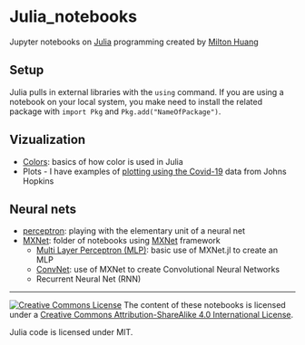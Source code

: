 # Julia_notebooks
Jupyter notebooks on [Julia](http://julialang.org/) programming created by [Milton Huang](http://emotrics.com/people/milton/)

## Setup
Julia pulls in external libraries with the `using` command. If you are using a notebook on your local system, you make need to install the related package with `import Pkg` and `Pkg.add("NameOfPackage")`.

## Vizualization
* [Colors](colors.ipynb): basics of how color is used in Julia
* Plots - I have examples of [plotting using the Covid-19](covid/covid.ipynb) data from Johns Hopkins

## Neural nets
* [perceptron](perceptron.ipynb): playing with the elementary unit of a neural net
* [MXNet](mxnet): folder of notebooks using [MXNet](http://mxnet.io/) framework
  * [Multi Layer Perceptron (MLP)](mxnet/mnistMLP.ipynb): basic use of MXNet.jl to create an MLP
  * [ConvNet](mxnet/mnistLenet.ipynb): use of MXNet to create Convolutional Neural Networks
  * Recurrent Neural Net (RNN)

------------------------

[![Creative Commons License](https://i.creativecommons.org/l/by-sa/4.0/88x31.png)](http://creativecommons.org/licenses/by-sa/4.0/) The content of these notebooks is licensed under a [Creative Commons Attribution-ShareAlike 4.0 International License](http://creativecommons.org/licenses/by-sa/4.0/).

Julia code is licensed under MIT.
